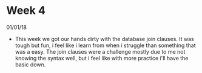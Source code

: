 # Week 4
01/01/18
- This week we got our hands dirty with the database join clauses. It was tough but fun, i feel like i learn from when i struggle than something that was a easy. The join clauses were a challenge mostly due to me not knowing the syntax well, but i feel like with more practice i'll have the basic down.
